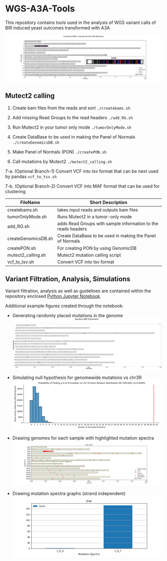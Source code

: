 # WGS-A3A-Tools
This repository contains tools used in the analysis of WGS variant calls of BIR induced yeast outcomes transformed with A3A

![](https://github.com/malkovalab/WGS-A3A-Tools/blob/main/Figures/A3A%20Mutations-blowout.png)

## Mutect2 calling

1. Create bam files from the reads and sort
`./createbams.sh`

2. Add missing Read Groups to the read headers
`./add_RG.sh`

3. Run Mutect2 in your tumor only mode
`./tumorOnlyMode.sh`

4. Create DataBase to be used in making the Panel of Normals
`./createGenomicsDB.sh`

5. Make Panel of Normals (PON)
`./createPON.sh`

6. Call mutations by Mutect2
`./mutect2_calling.sh`

7-a. (Optional Branch-1) Convert VCF into tsv format that can be next used by pandas
`vcf_to_tsv.sh`

7-b. (Optional Branch-2) Convert VCF into MAF format that can be used for clustering


| FileName | Short Description |
| --- | --- |
| createbams.sh | takes input reads and outputs bam files |
| tumorOnlyMode.sh | Runs Mutect2 in a tumor-only mode |
| add_RG.sh | adds Read Groups with sample information to the reads headers |
| createGenomicsDB.sh | Create DataBase to be used in making the Panel of Normals | 
| createPON.sh | For creating PON by using GenomicDB |
| mutect2_calling.sh | Mutect2 mutation calling script |
| vcf_to_tsv.sh | Convert VCF into tsv format |

## Variant Filtration, Analysis, Simulations

Variant filtration, analysis as well as guidelines are contained within the repository enclosed [Python Jupyter Notebook](https://github.com/malkovalab/WGS-A3A-Tools/blob/main/code/VaraintFilteringAndAnalysis.ipynb).

Additional example figures created through the notebook:
- Generating randomly placed mutations in the genome
![](https://github.com/malkovalab/WGS-A3A-Tools/blob/main/Figures/Random_SNP_Placement_genome_example.png)

- Simulating null hypothesis for genomewide mutations vs chr3R
![](https://github.com/malkovalab/WGS-A3A-Tools/blob/main/Figures/Probability%20of%20Finding%20a%20G%20to%20N%20mutation%20on%20Chr%20III%20Given%20Random%20Distribution%20(N%3D100%2C000)%2C%20p_0.00001_new.png)

- Drawing genomes for each sample with highlighted mutation spectra
![](https://github.com/malkovalab/WGS-A3A-Tools/blob/main/Figures/JT44_CSFP2.png)

- Drawing mutation spectra graphs (strand independent)
![](https://github.com/malkovalab/WGS-A3A-Tools/blob/main/Figures/JT44_spectra.png)
